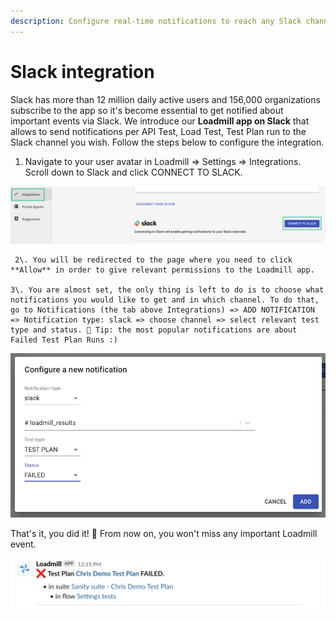 ```yaml
---
description: Configure real-time notifications to reach any Slack channel/s you wish in just a few clicks.
---
```

# Slack integration

Slack has more than 12 million daily active users and 156,000 organizations subscribe to the app so it's become essential to get notified about important events via Slack. We introduce our **Loadmill app on Slack** that allows to send notifications per API Test, Load Test, Test Plan run to the Slack channel you wish. Follow the steps below to configure the integration.

1. Navigate to your user avatar in Loadmill => Settings => Integrations. Scroll down to Slack and click CONNECT TO SLACK.

![Connect Loadmill to your Slack workspace](../.gitbook/assets/screenshot-2021-07-14t115720.407.png)

     2\. You will be redirected to the page where you need to click **Allow** in order to give relevant permissions to the Loadmill app.

    3\. You are almost set, the only thing is left to do is to choose what notifications you would like to get and in which channel. To do that, go to Notifications (the tab above Integrations) => ADD NOTIFICATION => Notification type: slack => choose channel => select relevant test type and status. 🧠 Tip: the most popular notifications are about Failed Test Plan Runs :)

![](../.gitbook/assets/screen-shot-2021-07-14-at-12.10.10.png)

That's it, you did it! 🎉  From now on, you won't miss any important Loadmill event.

![Loadmill notification in Slack](../.gitbook/assets/screen-shot-2021-07-14-at-12.16.21.png)









